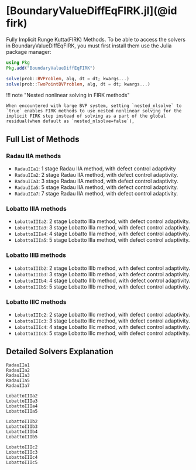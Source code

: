 # [BoundaryValueDiffEqFIRK.jl](@id firk)

Fully Implicit Runge Kutta(FIRK) Methods. To be able to access the solvers in BoundaryValueDiffEqFIRK, you must first install them use the Julia package manager:

```julia
using Pkg
Pkg.add("BoundaryValueDiffEqFIRK")
```

```julia
solve(prob::BVProblem, alg, dt = dt; kwargs...)
solve(prob::TwoPointBVProblem, alg, dt = dt; kwargs...)
```

!!! note "Nested nonlinear solving in FIRK methods"
    
    When encountered with large BVP system, setting `nested_nlsolve` to `true` enables FIRK methods to use nested nonlinear solving for the implicit FIRK step instead of solving as a part of the global residual(when default as `nested_nlsolve=false`),

## Full List of Methods

### Radau IIA methods

  - `RadauIIa1`: 1 stage Radau IIA method, with defect control adaptivity
  - `RadauIIa2`: 2 stage Radau IIA method, with defect control adaptivity.
  - `RadauIIa3`: 3 stage Radau IIA method, with defect control adaptivity.
  - `RadauIIa5`: 5 stage Radau IIA method, with defect control adaptivity.
  - `RadauIIa7`: 7 stage Radau IIA method, with defect control adaptivity.

### Lobatto IIIA methods

  - `LobattoIIIa2`: 2 stage Lobatto IIIa method, with defect control adaptivity.
  - `LobattoIIIa3`: 3 stage Lobatto IIIa method, with defect control adaptivity.
  - `LobattoIIIa4`: 4 stage Lobatto IIIa method, with defect control adaptivity.
  - `LobattoIIIa5`: 5 stage Lobatto IIIa method, with defect control adaptivity.

### Lobatto IIIB methods

  - `LobattoIIIb2`: 2 stage Lobatto IIIb method, with defect control adaptivity.
  - `LobattoIIIb3`: 3 stage Lobatto IIIb method, with defect control adaptivity.
  - `LobattoIIIb4`: 4 stage Lobatto IIIb method, with defect control adaptivity.
  - `LobattoIIIb5`: 5 stage Lobatto IIIb method, with defect control adaptivity.

### Lobatto IIIC methods

  - `LobattoIIIc2`: 2 stage Lobatto IIIc method, with defect control adaptivity.
  - `LobattoIIIc3`: 3 stage Lobatto IIIc method, with defect control adaptivity.
  - `LobattoIIIc4`: 4 stage Lobatto IIIc method, with defect control adaptivity.
  - `LobattoIIIc5`: 5 stage Lobatto IIIc method, with defect control adaptivity.

## Detailed Solvers Explanation

```@docs
RadauIIa1
RadauIIa2
RadauIIa3
RadauIIa5
RadauIIa7
```

```@docs
LobattoIIIa2
LobattoIIIa3
LobattoIIIa4
LobattoIIIa5
```

```@docs
LobattoIIIb2
LobattoIIIb3
LobattoIIIb4
LobattoIIIb5
```

```@docs
LobattoIIIc2
LobattoIIIc3
LobattoIIIc4
LobattoIIIc5
```
